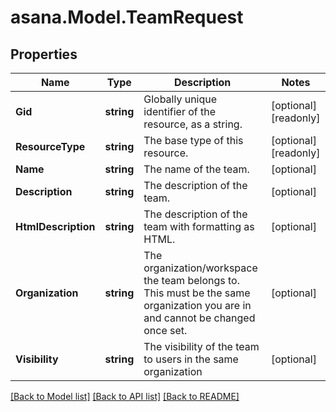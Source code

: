 
# asana.Model.TeamRequest

## Properties

Name | Type | Description | Notes
------------ | ------------- | ------------- | -------------
**Gid** | **string** | Globally unique identifier of the resource, as a string. | [optional] [readonly] 
**ResourceType** | **string** | The base type of this resource. | [optional] [readonly] 
**Name** | **string** | The name of the team. | [optional] 
**Description** | **string** | The description of the team.  | [optional] 
**HtmlDescription** | **string** | The description of the team with formatting as HTML.  | [optional] 
**Organization** | **string** | The organization/workspace the team belongs to. This must be the same organization you are in and cannot be changed once set.  | [optional] 
**Visibility** | **string** | The visibility of the team to users in the same organization  | [optional] 

[[Back to Model list]](../README.md#documentation-for-models)
[[Back to API list]](../README.md#documentation-for-api-endpoints)
[[Back to README]](../README.md)

